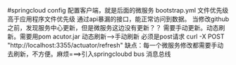 #springcloud config 配置客户端，就是后面的微服务
bootstrap.yml 文件优先级高于应用程序文件优先级
通过api暴漏的接口，能正常访问到数据。
当修改github之前，发现服务中心更新，但是微服务这边没有更新？？
  需要手动更新。动态刷新。需要用pom acutor.jar
  动态刷新-->手动刷新
  必须是post请求
  curl -X  POST "http://localhost:3355/actuator/refresh"
  缺点：每一个微服务修改都需要手动去刷新，不方便。麻烦===>引入springcloubd bus 消息总线